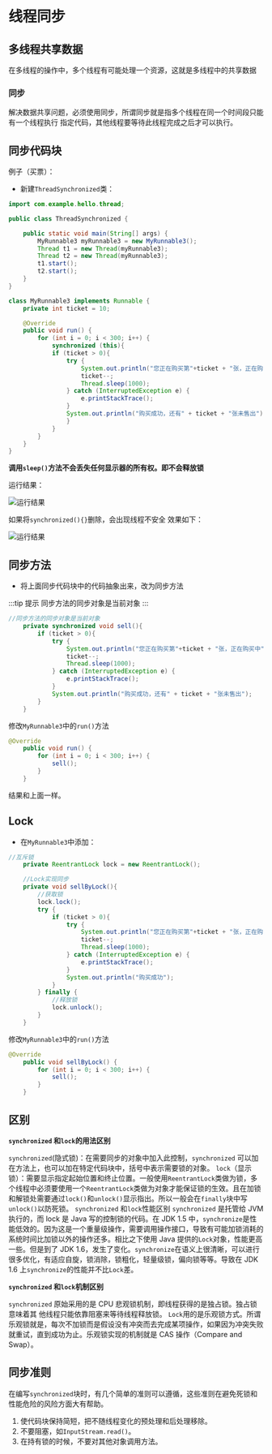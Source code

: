 # 线程同步

## 多线程共享数据
在多线程的操作中，多个线程有可能处理一个资源，这就是多线程中的共享数据
### 同步
解决数据共享问题，必须使用同步，所谓同步就是指多个线程在同一个时间段只能有一个线程执行
指定代码，其他线程要等待此线程完成之后才可以执行。

## 同步代码块

例子（买票）：
+ 新建```ThreadSynchronized```类：

```java
import com.example.hello.thread;

public class ThreadSynchronized {

    public static void main(String[] args) {
        MyRunnable3 myRunnable3 = new MyRunnable3();
        Thread t1 = new Thread(myRunnable3);
        Thread t2 = new Thread(myRunnable3);
        t1.start();
        t2.start();
    }
}

class MyRunnable3 implements Runnable {
    private int ticket = 10;

    @Override
    public void run() {
        for (int i = 0; i < 300; i++) {
            synchronized (this){
            if (ticket > 0){
                try {
                    System.out.println("您正在购买第"+ticket + "张，正在购买中");
                    ticket--;
                    Thread.sleep(1000);
                } catch (InterruptedException e) {
                    e.printStackTrace();
                }
                System.out.println("购买成功，还有" + ticket + "张未售出");
                }
            }
        }
    }
}
```
**调用```sleep()```方法不会丢失任何显示器的所有权。即不会释放锁**

运行结果：

![运行结果](/thread/线程同步1.PNG)

如果将```synchronized(){}```删除，会出现线程不安全
效果如下：

![运行结果](/thread/线程不安全.PNG)

## 同步方法

+ 将上面同步代码块中的代码抽象出来，改为同步方法

:::tip 提示
同步方法的同步对象是当前对象
:::
```java
//同步方法的同步对象是当前对象
    private synchronized void sell(){
        if (ticket > 0){
            try {
                System.out.println("您正在购买第"+ticket + "张，正在购买中");
                ticket--;
                Thread.sleep(1000);
            } catch (InterruptedException e) {
                e.printStackTrace();
            }
            System.out.println("购买成功，还有" + ticket + "张未售出");
        }
    }
```

修改```MyRunnable3```中的```run()```方法

```java
@Override
    public void run() {
        for (int i = 0; i < 300; i++) {
            sell();
        }
    }
```
结果和上面一样。

## Lock

+ 在```MyRunnable3```中添加：

```java
//互斥锁
    private ReentrantLock lock = new ReentrantLock();

    //Lock实现同步
    private void sellByLock(){
        //获取锁
        lock.lock();
        try {
            if (ticket > 0){
                try {
                    System.out.println("您正在购买第"+ticket + "张，正在购买中");
                    ticket--;
                    Thread.sleep(1000);
                } catch (InterruptedException e) {
                    e.printStackTrace();
                }
                System.out.println("购买成功");
            }
        } finally {
            //释放锁
            lock.unlock();
        }
    }
```
修改```MyRunnable3```中的```run()```方法
```java
@Override
    public void sellByLock() {
        for (int i = 0; i < 300; i++) {
            sell();
        }
    }
```

## 区别
**```synchronized``` 和```lock```的用法区别**

```synchronized```(隐式锁)：在需要同步的对象中加入此控制，```synchronized``` 可以加在方法上，也可以加在特定代码块中，括号中表示需要锁的对象。
```lock```（显示锁）：需要显示指定起始位置和终止位置。一般使用```ReentrantLock```类做为锁，多个线程中必须要使用一个```ReentrantLock```类做为对象才能保证锁的生效。且在加锁和解锁处需要通过```lock()```和```unlock()```显示指出。所以一般会在```finally```块中写```unlock()```以防死锁。
```synchronized``` 和```lock```性能区别 ```synchronized``` 是托管给 JVM 执行的，而 lock 是 Java 写的控制锁的代码。在 JDK 1.5 中，```synchronize```是性能低效的。因为这是一个重量级操作，需要调用操作接口，导致有可能加锁消耗的系统时间比加锁以外的操作还多。相比之下使用 Java 提供的```Lock```对象，性能更高一些。但是到了 JDK 1.6，发生了变化。```synchronize```在语义上很清晰，可以进行很多优化，有适应自旋，锁消除，锁粗化，轻量级锁，偏向锁等等。导致在 JDK 1.6 上```synchronize```的性能并不比```Lock```差。

**```synchronized``` 和```lock```机制区别**

```synchronized``` 原始采用的是 CPU 悲观锁机制，即线程获得的是独占锁。独占锁意味着其 他线程只能依靠阻塞来等待线程释放锁。
```Lock```用的是乐观锁方式。所谓乐观锁就是，每次不加锁而是假设没有冲突而去完成某项操作，如果因为冲突失败就重试，直到成功为止。乐观锁实现的机制就是 CAS 操作（Compare and Swap）。

## 同步准则
在编写```synchronized```块时，有几个简单的准则可以遵循，这些准则在避免死锁和
性能危险的风险方面大有帮助。

1. 使代码块保持简短，把不随线程变化的预处理和后处理移除。
2. 不要阻塞，如```InputStream.read()```。
3. 在持有锁的时候，不要对其他对象调用方法。
